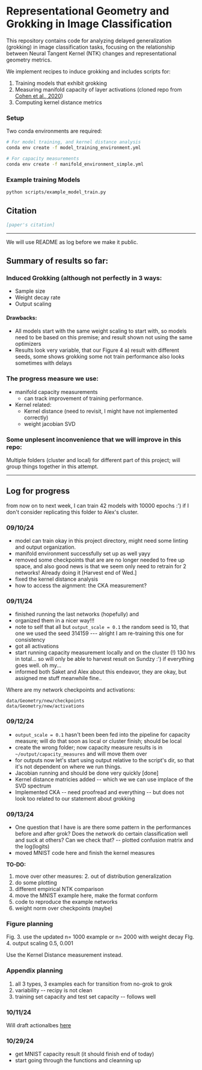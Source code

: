 # Representational Geometry and Grokking in Image Classification

This repository contains code for analyzing delayed generalization (grokking) in image classification tasks, focusing on the relationship between Neural Tangent Kernel (NTK) changes and representational geometry metrics.



We implement recipes to induce grokking and includes scripts for:
1. Training models that exhibit grokking
2. Measuring manifold capacity of layer activations (cloned repo from [Cohen et al., 2020](https://www.nature.com/articles/s41467-020-14578-5))
3. Computing kernel distance metrics


### Setup

Two conda environments are required:

```bash
# For model training, and kernel distance analysis
conda env create -f model_training_environment.yml

# For capacity measurements
conda env create -f manifold_environment_simple.yml
```

### Example training Models
```bash
python scripts/example_model_train.py 
```


## Citation
```bibtex
[paper's citation]
```



---

We will use README as log before we make it public.

## Summary of results so far:

### Induced Grokking (although not perfectly in 3 ways:

- Sample size
- Weight decay rate
- Output scaling 

#### Drawbacks: 
- All models start with the same weight scaling to start with, so models need to be based on this premise; and result shown not using the same optimizers
- Results look very variable, that our Figure 4 a) result with different seeds, some shows grokking some not
train performance also looks sometimes with delays 

### The progress measure we use:
- manifold capacity measurements
    - can track improvement of training performance.
- Kernel related:
    - Kernel distance (need to revisit, I might have not implemented correctly)
    - weight jacobian SVD

### Some unplesent inconvenience that we will improve in this repo:
Multiple folders (cluster and local) for different part of this project; will group things together in this attempt.

***

## Log for progress

from now on to next week, I can train 42 models with 10000 epochs :') if I don't consider replicating this folder to Alex's cluster.

### 09/10/24
- model can train okay in this project directory, might need some linting and output organization.
- manifold environment successfully set up as well yayy
- removed some checkpoints that are are no longer needed to free up space, and also good news is that we seem only need to retrain for 2 networks! Already doing it [Harvest end of Wed.]
- fixed the kernel distance analysis
- how to access the aignment: the CKA measurement?

### 09/11/24
- finished running the last networks (hopefully) and 
- organized them in a nicer way!!!
- note to self that all but `output_scale = 0.1` the random seed is 10, that one we used the seed 314159 --- alright I am re-training this one for consistency
- got all activations 
- start running capacity measurement locally and on the cluster (!) 130 hrs in total... so will only be able to harvest result on Sundzy :') if everything goes well. oh my...
- informed both Saket and Alex about this endeavor, they are okay, but assigned me stuff meanwhile fine..

Where are my network checkpoints and activations:

```
data/Geometry/new/checkpoints
data/Geometry/new/activations
```

### 09/12/24
-  `output_scale = 0.1` hasn't been been fed into the pipeline for capacity measure; will do that soon as local or cluster finish; should be local
- create the wrong folder; now capacity measure results is in `~/output/capacity_measures` and will move them over 
- for outputs now let's start using output relative to the script's dir, so that it's not dependent on where we run things.
- Jacobian running and should be done very quickly [done]
- Kernel distance matricies added -- which we we can use implace of the SVD spectrum
- Implemented CKA -- need proofread and everything 
    -- but does not look too related to our statement about grokking

### 09/13/24
- One question that I have is are there some pattern in the performances before and after grok? Does the network do certain classification well and suck at others? Can we check that? -- plotted confusion matrix and the log(logits) 
- moved MNIST code here and finish the kernel measures

**TO-DO:**
1. move over other measures: 
    2. out of distribution generalization 
2. do some plotting 
3. different empirical NTK comparison
4. move the MNIST example here, make the format conform
5. code to reproduce the example networks 
6. weight norm over checkpoints (maybe)



### Figure planning

Fig. 3. use the updated n= 1000 example or n= 2000 with weight decay
FIg. 4. output scaling 0.5, 0.001

Use the Kernel Distance measurement instead.

### Appendix planning

1. all 3 types, 3 examples each for transition from no-grok to grok
2. variability -- recipy is not clean
3. training set capacity and test set capacity -- follows well


### 10/11/24

Will draft actionalbes [here](https://docs.google.com/document/d/1nZqnS2eZhhIALbfL1oMQmlXFDIwmToXLM4VYizSiW4I/edit?tab=t.0)

### 10/29/24

- get MNIST capacity result (it should finish end of today)
- start going through the functions and cleanning up
